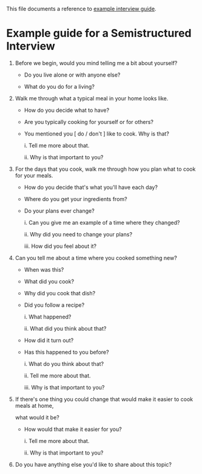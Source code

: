 This file documents a reference to [example interview guide](https://media.nngroup.com/media/editor/2021/02/05/example_interview_guide.pdf).

# Example guide for a Semistructured Interview

1.  Before we begin, would you mind telling me a bit about yourself?

    - Do you live alone or with anyone else?

    - What do you do for a living?

2.  Walk me through what a typical meal in your home looks like.

    - How do you decide what to have?

    - Are you typically cooking for yourself or for others?

    - You mentioned you [ do / don't ] like to cook. Why is that?

        i.  Tell me more about that.
        
        ii. Why is that important to you?

3.  For the days that you cook, walk me through how you plan what to cook for your meals.

    - How do you decide that's what you'll have each day?

    - Where do you get your ingredients from?

    - Do your plans ever change?

        i.      Can you give me an example of a time where they changed?
        
        ii.     Why did you need to change your plans?
        
        iii.    How did you feel about it?


4.  Can you tell me about a time where you cooked something new?

    - When was this?

    - What did you cook?

    - Why did you cook that dish?

    - Did you follow a recipe?

        i.  What happened?

        ii. What did you think about that?

    - How did it turn out?

    - Has this happened to you before?

        i.      What do you think about that?
        
        ii.     Tell me more about that.
        
        iii.    Why is that important to you?
    
5.  If there's one thing you could change that would make it easier to cook meals at home,
    
    what would it be?

    - How would that make it easier for you?

        i.  Tell me more about that.

        ii. Why is that important to you?

6.  Do you have anything else you'd like to share about this topic?





